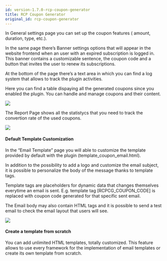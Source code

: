 ```yaml
---
id: version-1.7.0-rcp-coupon-generator
title: RCP Coupon Generator
original_id: rcp-coupon-generator
---
```


In General settings page you can set up the coupon features ( amount, duration, type, etc.).

In the same page there’s Banner settings options that will appear in the website frontend when an user with an expired subscription is logged in. This banner contains a customizable sentence,  the coupon code and a button that invites the user to renew its subscriptions.

At the bottom of the page there’s a text area in which you can find a log system that allows to track the plugin activities. 

Here you can find a table dispaying all the generated coupons since you enabled the plugin.  You can handle and manage coupons and their content. 

![](assets/coupon-rcp.png)

The Report Page shows  all the statistycs that you need to track the convertion rate of the used coupons.

![](assets/coupon-rcp-2.png)

#### Default Template Customization
In the “Email Template” page you will able to customize the template provided by default with the plugin (template_coupon_email.html).

In addition to the possibility to add a logo and customize the email subject, it is possible to personalize the body of the message thanks to template tags.

Template tags are placeholders for dynamic data that changes themselves everytime an email is sent. E.g. template tag [RCPCG_COUPON_CODE] is replaced with coupon code generated for that specific sent email.

The Email body may also contain HTML tags and it is possible to send a test email to check the email layout that users will see.

![](assets/coupon-rcp-3.png)

#### Create a template from scratch
You can add unlimited HTML templates, totally customized. This feature allows to use every framework for the implementation of email templates or create its own template from scratch.

